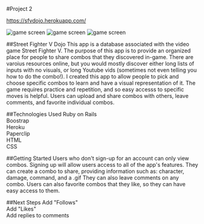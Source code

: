 #Project 2

https://sfvdojo.herokuapp.com/

![game screen](http://i.imgur.com/P2UUP3M.jpg)
![game screen](http://i.imgur.com/cinyqwC.png)
![game screen](http://i.imgur.com/aFvr89Q.png)

##Street Fighter V Dojo
This app is a database associated with the video game Street Fighter V. The purpose of this app is to provide an organized place for people to share combos that they discovered in-game.
There are varoius resources online, but you would mostly discover either long lists of inputs with no visuals, or long Youtube vids (sometimes not even telling you how to do the combo!).
I created this app to allow people to pick and choose specific combos to learn and have a visual representation of it.
The game requires practice and repetition, and so easy accesss to specific moves is helpful.
Users can upload and share combos with others, leave comments, and favorite individual combos.


##Technologies Used
Ruby on Rails
<BR>
Boostrap
<BR>
Heroku
<BR>
Paperclip
<BR>
HTML
<BR>
CSS

##Getting Started
Users who don't sign-up for an account can only view combos.
Signing up will allow users access to all of the app's features.
They can create a combo to share, providing information such as: character, damage, command, and a .gif
They can also leave comments on any combo.
Users can also favorite combos that they like, so they can have easy access to them.


##Next Steps
Add "Follows"<br>
Add "Likes"<br>
Add replies to comments <br>